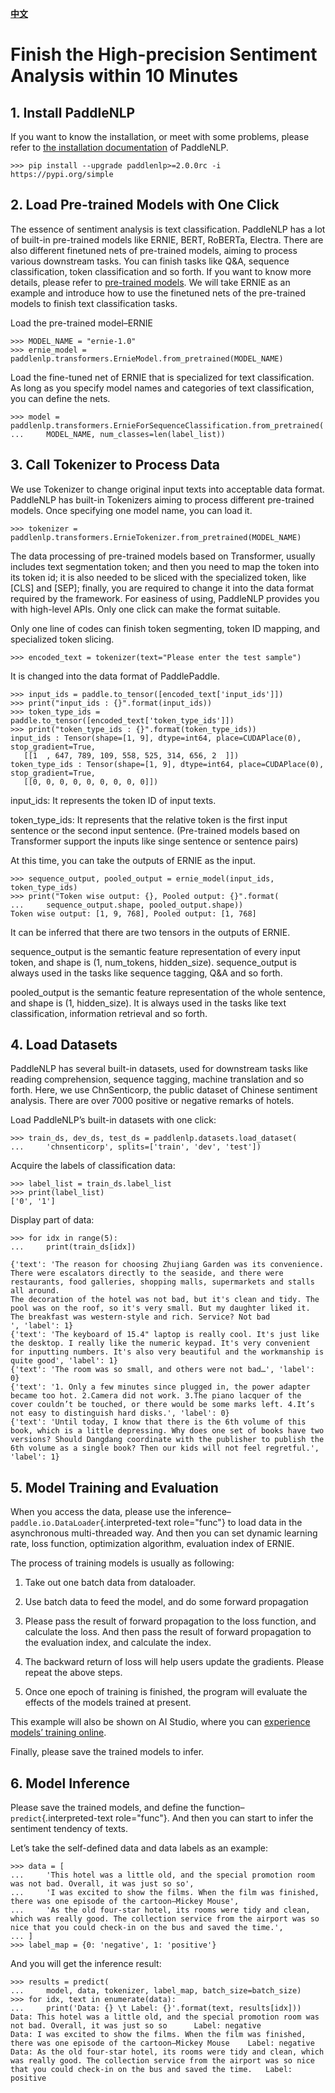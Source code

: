  [**中文**](./quick_start.rst)

Finish the High-precision Sentiment Analysis within 10 Minutes
  ==============================

## 1\. Install PaddleNLP

If you want to know the installation, or meet with some problems, please refer to [the installation documentation](https://paddlenlp.readthedocs.io/en/latest/gettingstarted/install.html) of PaddleNLP.

``` {.}
>>> pip install --upgrade paddlenlp>=2.0.0rc -i https://pypi.org/simple
```

## 2\. Load Pre-trained Models with One Click

The essence of sentiment analysis is text classification. PaddleNLP has a lot of built-in pre-trained models like ERNIE, BERT, RoBERTa, Electra. There are also different finetuned nets of pre-trained models, aiming to process various downstream tasks. You can finish tasks like Q&A, sequence classification, token classification and so forth. If you want to know more details, please refer to [pre-trained models](https://paddlenlp.readthedocs.io/en/latest/modelzoo/transformer.html). We will take ERNIE as an example and introduce how to use the finetuned nets of the pre-trained models to finish text classification tasks.

Load the pre-trained model–ERNIE

``` {.}
>>> MODEL_NAME = "ernie-1.0"
>>> ernie_model = paddlenlp.transformers.ErnieModel.from_pretrained(MODEL_NAME)
```

Load the fine-tuned net of ERNIE that is specialized for text classification. As long as you specify model names and categories of text classification, you can define the nets.

``` {.}
>>> model = paddlenlp.transformers.ErnieForSequenceClassification.from_pretrained(
...     MODEL_NAME, num_classes=len(label_list))
```

## 3\. Call Tokenizer to Process Data

We use Tokenizer to change original input texts into acceptable data format. PaddleNLP has built-in Tokenizers aiming to process different pre-trained models. Once specifying one model name, you can load it. 

``` {.}
>>> tokenizer = paddlenlp.transformers.ErnieTokenizer.from_pretrained(MODEL_NAME)
```

The data processing of pre-trained models based on Transformer, usually includes text segmentation token; and then you need to map the token into its token id; it is also needed to be sliced with the specialized token, like [CLS] and [SEP]; finally, you are required to change it into the data format required by the framework. For easiness of using, PaddleNLP provides you with high-level APIs. Only one click can make the format suitable. 

Only one line of codes can finish token segmenting, token ID mapping, and specialized token slicing.

``` {.}
>>> encoded_text = tokenizer(text="Please enter the test sample")
```

It is changed into the data format of PaddlePaddle.

``` {.}
>>> input_ids = paddle.to_tensor([encoded_text['input_ids']])
>>> print("input_ids : {}".format(input_ids))
>>> token_type_ids = paddle.to_tensor([encoded_text['token_type_ids']])
>>> print("token_type_ids : {}".format(token_type_ids))
input_ids : Tensor(shape=[1, 9], dtype=int64, place=CUDAPlace(0), stop_gradient=True,
   [[1  , 647, 789, 109, 558, 525, 314, 656, 2  ]])
token_type_ids : Tensor(shape=[1, 9], dtype=int64, place=CUDAPlace(0), stop_gradient=True,
   [[0, 0, 0, 0, 0, 0, 0, 0, 0]])
```

input_ids: It represents the token ID of input texts.

token_type_ids: It represents that the relative token is the first input sentence or the second input sentence. (Pre-trained models based on Transformer support the inputs like singe sentence or sentence pairs)

At this time, you can take the outputs of ERNIE as the input.

``` {.}
>>> sequence_output, pooled_output = ernie_model(input_ids, token_type_ids)
>>> print("Token wise output: {}, Pooled output: {}".format(
...     sequence_output.shape, pooled_output.shape))
Token wise output: [1, 9, 768], Pooled output: [1, 768]
```

It can be inferred that there are two tensors in the outputs of ERNIE.

sequence_output is the semantic feature representation of every input token, and shape is (1, num_tokens, hidden_size). sequence_output is always used in the tasks like sequence tagging, Q&A and so forth.

pooled_output is the semantic feature representation of the whole sentence, and shape is (1, hidden_size). It is always used in the tasks like text classification, information retrieval and so forth.

## 4. Load Datasets

PaddleNLP has several built-in datasets, used for downstream tasks like reading comprehension, sequence tagging, machine translation and so forth. Here, we use ChnSenticorp, the public dataset of Chinese sentiment analysis. There are over 7000 positive or negative remarks of hotels.

Load PaddleNLP’s built-in datasets with one click:

``` {.}
>>> train_ds, dev_ds, test_ds = paddlenlp.datasets.load_dataset(
...     'chnsenticorp', splits=['train', 'dev', 'test'])
```

Acquire the labels of classification data:

``` {.}
>>> label_list = train_ds.label_list
>>> print(label_list)
['0', '1']
```

Display part of data: 

``` {.}
>>> for idx in range(5):
...     print(train_ds[idx])

{'text': 'The reason for choosing Zhujiang Garden was its convenience. There were escalators directly to the seaside, and there were restaurants, food galleries, shopping malls, supermarkets and stalls all around.
The decoration of the hotel was not bad, but it's clean and tidy. The pool was on the roof, so it's very small. But my daughter liked it. The breakfast was western-style and rich. Service? Not bad
', 'label': 1}
{'text': 'The keyboard of 15.4" laptop is really cool. It's just like the desktop. I really like the numeric keypad. It's very convenient for inputting numbers. It's also very beautiful and the workmanship is quite good', 'label': 1}
{'text': 'The room was so small, and others were not bad…', 'label': 0}
{'text': '1. Only a few minutes since plugged in, the power adapter became too hot. 2.Camera did not work. 3.The piano lacquer of the cover couldn’t be touched, or there would be some marks left. 4.It’s not easy to distinguish hard disks.', 'label': 0}
{'text': 'Until today, I know that there is the 6th volume of this book, which is a little depressing. Why does one set of books have two versions? Should Dangdang coordinate with the publisher to publish the 6th volume as a single book? Then our kids will not feel regretful.', 'label': 1}
```

## 5\. Model Training and Evaluation

When you access the data, please use the inference–`paddle.io.DataLoader`{.interpreted-text role="func"} to load data in the asynchronous multi-threaded way. And then you can set dynamic learning rate, loss function, optimization algorithm, evaluation index of ERNIE.

The process of training models is usually as following:
1.	Take out one batch data from dataloader.
2.	Use batch data to feed the model, and do some forward propagation

3.	Please pass the result of forward propagation to the loss function, and calculate the loss. And then pass the result of forward propagation to the evaluation index, and calculate the index.
4.	The backward return of loss will help users update the gradients. Please repeat the above steps.
5.	Once one epoch of training is finished, the program will evaluate the effects of the models trained at present.

This example will also be shown on AI Studio, where you can [experience models’ training online](https://aistudio.baidu.com/aistudio/projectdetail/1294333).

Finally, please save the trained models to infer.

## 6. Model Inference

Please save the trained models, and define the function– `predict`{.interpreted-text role="func"}. And then you can start to infer the sentiment tendency of texts.

Let’s take the self-defined data and data labels as an example:

``` {.}
>>> data = [
...     'This hotel was a little old, and the special promotion room was not bad. Overall, it was just so so',
...     'I was excited to show the films. When the film was finished, there was one episode of the cartoon–Mickey Mouse',
...     'As the old four-star hotel, its rooms were tidy and clean, which was really good. The collection service from the airport was so nice that you could check-in on the bus and saved the time.',
... ]
>>> label_map = {0: 'negative', 1: 'positive'}
```

And you will get the inference result:

``` {.}
>>> results = predict(
...     model, data, tokenizer, label_map, batch_size=batch_size)
>>> for idx, text in enumerate(data):
...     print('Data: {} \t Label: {}'.format(text, results[idx]))
Data: This hotel was a little old, and the special promotion room was not bad. Overall, it was just so so      Label: negative
Data: I was excited to show the films. When the film was finished, there was one episode of the cartoon–Mickey Mouse    Label: negative
Data: As the old four-star hotel, its rooms were tidy and clean, which was really good. The collection service from the airport was so nice that you could check-in on the bus and saved the time.   Label: positive
```
